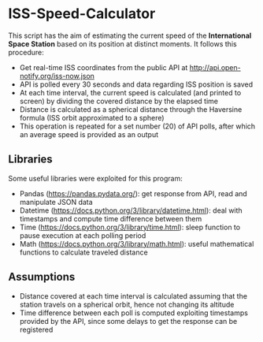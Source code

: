 # ISS-Speed-Calculator

This script has the aim of estimating the current speed of the **International Space Station** based on its position at distinct moments. It follows this procedure:
- Get real-time ISS coordinates from the public API at http://api.open-notify.org/iss-now.json
- API is polled every 30 seconds and data regarding ISS position is saved
- At each time interval, the current speed is calculated (and printed to screen) by dividing the covered distance by the elapsed time
- Distance is calculated as a spherical distance through the Haversine formula (ISS orbit approximated to a sphere)
- This operation is repeated for a set number (20) of API polls, after which an average speed is provided as an output

## Libraries

Some useful libraries were exploited for this program:
- Pandas (https://pandas.pydata.org/): get response from API, read and manipulate JSON data
- Datetime (https://docs.python.org/3/library/datetime.html): deal with timestamps and compute time difference between them
- Time (https://docs.python.org/3/library/time.html): sleep function to pause execution at each polling period
- Math (https://docs.python.org/3/library/math.html): useful mathematical functions to calculate traveled distance

## Assumptions

- Distance covered at each time interval is calculated assuming that the station travels on a spherical orbit, hence not changing its altitude
- Time difference between each poll is computed exploiting timestamps provided by the API, since some delays to get the response can be registered
